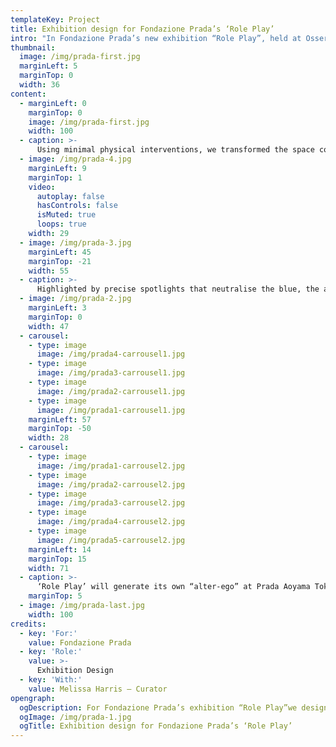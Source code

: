 ```yaml
---
templateKey: Project
title: Exhibition design for Fondazione Prada’s ‘Role Play’ 
intro: "In Fondazione Prada’s new exhibition “Role Play”, held at Osservatorio in Milan, 11 international image-based artists bend and stretch the concept of identity. Embracing its fluidity, the art works on view create a constellation of different perspectives, each with its own character. We designed a space that erased the identity of the building, drawing the individuality of each piece into sharp focus."
thumbnail:
  image: /img/prada-first.jpg
  marginLeft: 5
  marginTop: 0
  width: 36
content:
  - marginLeft: 0
    marginTop: 0
    image: /img/prada-first.jpg
    width: 100
  - caption: >-
      Using minimal physical interventions, we transformed the space completely by submerging it in a sea of deep blue lighting. The rich tone of blue invites visitors on a disorienting, intense perceptual experience whilst also creating a homogeneous space that envelops the details of the building.
  - image: /img/prada-4.jpg
    marginLeft: 9
    marginTop: 1
    video:
      autoplay: false
      hasControls: false
      isMuted: true
      loops: true
    width: 29
  - image: /img/prada-3.jpg
    marginLeft: 45
    marginTop: -21
    width: 55
  - caption: >-
      Highlighted by precise spotlights that neutralise the blue, the art work on view seems to float in space, popping out against the monochrome. The result is a paradoxical space that plays on the theme of identity: the blue space has a distinct character of its own whilst having zero influence on the art work, celebrating the unique identity of each piece. 
  - image: /img/prada-2.jpg
    marginLeft: 3
    marginTop: 0
    width: 47
  - carousel:
    - type: image
      image: /img/prada4-carrousel1.jpg
    - type: image
      image: /img/prada3-carrousel1.jpg
    - type: image
      image: /img/prada2-carrousel1.jpg
    - type: image
      image: /img/prada1-carrousel1.jpg
    marginLeft: 57
    marginTop: -50
    width: 28
  - carousel:
    - type: image
      image: /img/prada1-carrousel2.jpg
    - type: image
      image: /img/prada2-carrousel2.jpg
    - type: image
      image: /img/prada3-carrousel2.jpg
    - type: image
      image: /img/prada4-carrousel2.jpg
    - type: image
      image: /img/prada5-carrousel2.jpg
    marginLeft: 14
    marginTop: 15
    width: 71
  - caption: >-
      ‘Role Play’ will generate its own “alter-ego” at Prada Aoyama Tokyo . This second exhibition will be on display from 11 March to 20 June 2022.
    marginTop: 5
  - image: /img/prada-last.jpg
    width: 100
credits:
  - key: 'For:'
    value: Fondazione Prada
  - key: 'Role:'
    value: >-
      Exhibition Design
  - key: 'With:'
    value: Melissa Harris – Curator
opengraph:
  ogDescription: For Fondazione Prada’s exhibition “Role Play”we designed a space in blue that erased the identity of the building, drawing the individuality of each piece into sharp focus.
  ogImage: /img/prada-1.jpg
  ogTitle: Exhibition design for Fondazione Prada’s ‘Role Play’
---
```

